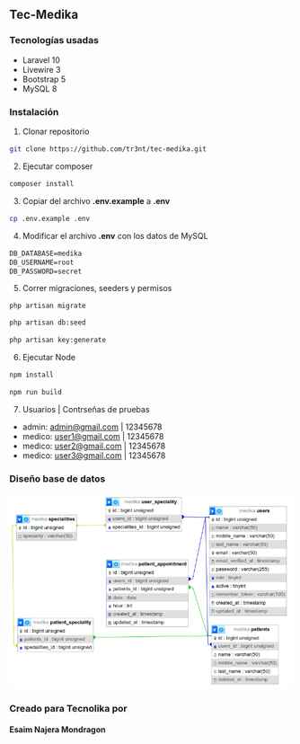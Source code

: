 ## Tec-Medika

### Tecnologías usadas
* Laravel 10
* Livewire 3
* Bootstrap 5
* MySQL 8

### Instalación

1. Clonar repositorio
```bash
git clone https://github.com/tr3nt/tec-medika.git
```
2. Ejecutar composer
```bash
composer install
```
3. Copiar del archivo **.env.example** a **.env**
```bash
cp .env.example .env
```
4. Modificar el archivo **.env** con los datos de MySQL
```
DB_DATABASE=medika
DB_USERNAME=root
DB_PASSWORD=secret
```
5. Correr migraciones, seeders y permisos
```bash
php artisan migrate
```
```bash
php artisan db:seed
```
```bash
php artisan key:generate
```
6. Ejecutar Node
```bash
npm install
```
```bash
npm run build
```
7. Usuarios | Contrseñas de pruebas
- admin: admin@gmail.com | 12345678
- medico: user1@gmail.com | 12345678
- medico: user2@gmail.com | 12345678
- medico: user3@gmail.com | 12345678

### Diseño base de datos
![Mi Imagen](./bd.png)

### Creado para Tecnolika por
#### Esaim Najera Mondragon